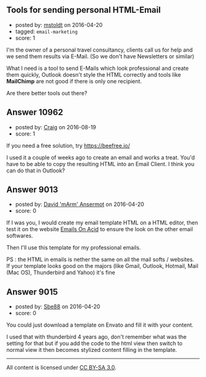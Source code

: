 ## Tools for sending personal HTML-Email

- posted by: [mstoldt](https://stackexchange.com/users/3543049/mstoldt) on 2016-04-20
- tagged: `email-marketing`
- score: 1

I'm the owner of a personal travel consultancy, clients call us for help and we send them results via E-Mail. (So we don't have Newsletters or similar)

What I need is a tool to send E-Mails which look professional and create them quickly, Outlook doesn't style the HTML correctly and tools like **MailChimp** are not good if there is only one recipient.

Are there better tools out there?


## Answer 10962

- posted by: [Craig](https://stackexchange.com/users/4487973/craig) on 2016-08-19
- score: 1

If you need a free solution, try https://beefree.io/

I used it a couple of weeks ago to create an email and works a treat. You'd have to be able to copy the resulting HTML into an Email Client. I think you can do that in Outlook?


## Answer 9013

- posted by: [David 'mArm' Ansermot](https://stackexchange.com/users/412499/david-marm-ansermot) on 2016-04-20
- score: 0

<p>If I was you, I would create my email template HTML on a HTML editor, then test it on the website <a href="https://www.emailonacid.com/" rel="nofollow">Emails On Acid</a> to ensure the look on the other email softwares.</p>

<p>Then I'll use this template for my professional emails.</p>

<p>PS : the HTML in emails is nether the same on all the mail softs / websites.<br />
If your template looks good on the majors (like Gmail, Outlook, Hotmail, Mail (Mac OS), Thunderbird and Yahoo) it's fine</p>



## Answer 9015

- posted by: [Sbe88](https://stackexchange.com/users/2928498/sbe88) on 2016-04-20
- score: 0

You could just download a template on Envato and fill it with your content.   

I used that with thunderbird 4 years ago, don't remember what was the setting for that but if you add the code to the html view then switch to normal view it then becomes stylized content filling in the template.



---

All content is licensed under [CC BY-SA 3.0](https://creativecommons.org/licenses/by-sa/3.0/).
